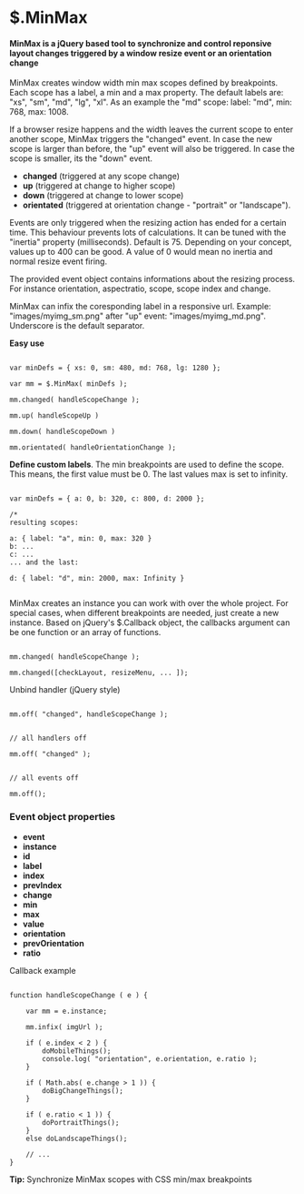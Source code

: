 # $.MinMax

#### MinMax is a jQuery based tool to synchronize and control reponsive layout changes triggered by a window resize event or an orientation change

MinMax creates window width min max scopes defined by breakpoints. Each scope has a label, a min and a max property. The default labels are: "xs", "sm", "md", "lg", "xl". As an example the "md" scope: label: "md", min: 768, max: 1008.

If a browser resize happens and the width leaves the current scope to enter another scope, MinMax triggers the "changed" event. In case the new scope is larger than before, the "up" event will also be triggered. In case the scope is smaller, its the "down" event.

- **changed** (triggered at any scope change)
- **up**  (triggered at change to higher scope)
- **down** (triggered at change to lower scope)
- **orientated** (triggered at orientation change - "portrait" or "landscape").

Events are only triggered when the resizing action has ended for a certain time. This behaviour prevents lots of calculations. It can be tuned with the "inertia" property (milliseconds). Default is 75. Depending on your concept, values up to 400 can be good. A value of 0 would mean no inertia and normal resize event firing.

The provided event object contains informations about the resizing process. For instance orientation, aspectratio, scope, scope index and change.

MinMax can infix the coresponding label in a responsive url. Example: "images/myimg_sm.png" after "up" event: "images/myimg_md.png". Underscore is the default separator.



**Easy use**
```

var minDefs = { xs: 0, sm: 480, md: 768, lg: 1280 };

var mm = $.MinMax( minDefs );

mm.changed( handleScopeChange );

mm.up( handleScopeUp )

mm.down( handleScopeDown )

mm.orientated( handleOrientationChange );

```

**Define custom labels**. The min breakpoints are used to define the scope. This means, the first value must be 0. The last values max is set to infinity. 
```

var minDefs = { a: 0, b: 320, c: 800, d: 2000 };

/*
resulting scopes:

a: { label: "a", min: 0, max: 320 }
b: ...
c: ...
... and the last:

d: { label: "d", min: 2000, max: Infinity }


```

MinMax creates an instance you can work with over the whole project. For special cases, when different breakpoints are needed, just create a new instance. Based on jQuery's $.Callback object, the callbacks argument can be one function or an array of functions.

```

mm.changed( handleScopeChange );

mm.changed([checkLayout, resizeMenu, ... ]);

```

Unbind handler (jQuery style)
```

mm.off( "changed", handleScopeChange );


// all handlers off

mm.off( "changed" );


// all events off

mm.off();

```

### Event object properties

- **event**
- **instance**
- **id**
- **label**
- **index**
- **prevIndex**
- **change**
- **min**
- **max**
- **value**
- **orientation**
- **prevOrientation**
- **ratio**


Callback example
```

function handleScopeChange ( e ) {
    
    var mm = e.instance;
    
    mm.infix( imgUrl );
    
    if ( e.index < 2 ) {
        doMobileThings();
        console.log( "orientation", e.orientation, e.ratio );
    }
    
    if ( Math.abs( e.change > 1 )) {
        doBigChangeThings();
    }
    
    if ( e.ratio < 1 )) {
        doPortraitThings();
    }
    else doLandscapeThings();
    
    // ...
}

```

**Tip:** Synchronize MinMax scopes with CSS min/max breakpoints